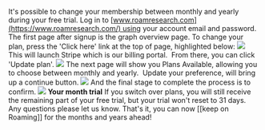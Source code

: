 It's possible to change your membership between monthly and yearly during your free trial.
Log in to [www.roamresearch.com](https://www.roamresearch.com/) using your account email and password. The first page after signup is the graph overview page.
To change your plan, press the 'Click here' link at the top of page, highlighted below:
![](https://s3.amazonaws.com/cdn.freshdesk.com/data/helpdesk/attachments/production/64002617836/original/F9AaPsiTrh5NJxbrKwOeYG6ahG5aPTQ8Ww.png?1600149262)
This will launch Stripe which is our billing portal.  From there, you can click 'Update plan'.
![](https://s3.amazonaws.com/cdn.freshdesk.com/data/helpdesk/attachments/production/64002618043/original/6T135-UBy5ImUEY_9J5jr1j3Mgj3rHg28Q.png?1600150052)
The next page will show you Plans Available, allowing you to choose between monthly and yearly.  Update your preference, will bring up a continue button.
![](https://s3.amazonaws.com/cdn.freshdesk.com/data/helpdesk/attachments/production/64002618068/original/n7uDN6eWQqmW-fQo7VUHNXoDcWIxQUN2Yg.png?1600150129)
And the final stage to complete the process is to confirm.
![](https://s3.amazonaws.com/cdn.freshdesk.com/data/helpdesk/attachments/production/64002624911/original/7OnYbBpAxleGyFhvL1SLtBk6r2ECCmVv8g.png?1600168313)
**Your month trial**
If you switch over plans, you will still receive the remaining part of your free trial, but your trial won't reset to 31 days.
Any questions please let us know.
That's it, you can now [[keep on Roaming]] for the months and years ahead!
